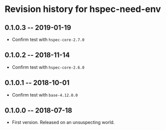# Revision history for hspec-need-env

## 0.1.0.3  -- 2019-01-19

* Confirm test with `hspec-core-2.7.0`


## 0.1.0.2  -- 2018-11-14

* Confirm test with `hspec-core-2.6.0`


## 0.1.0.1  -- 2018-10-01

* Confirm test with `base-4.12.0.0`


## 0.1.0.0  -- 2018-07-18

* First version. Released on an unsuspecting world.
